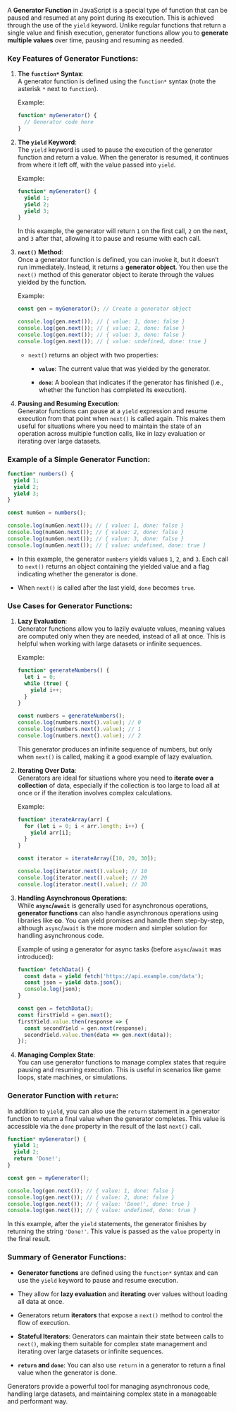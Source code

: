 A **Generator Function** in JavaScript is a special type of function that can be paused and resumed at any point during its execution. This is achieved through the use of the `yield` keyword. Unlike regular functions that return a single value and finish execution, generator functions allow you to **generate multiple values** over time, pausing and resuming as needed.

### Key Features of Generator Functions:

1. **The `function*` Syntax**:  
    A generator function is defined using the `function*` syntax (note the asterisk `*` next to `function`).
    
    Example:
    
    ```javascript
    function* myGenerator() {
      // Generator code here
    }
    ```
    
2. **The `yield` Keyword**:  
    The `yield` keyword is used to pause the execution of the generator function and return a value. When the generator is resumed, it continues from where it left off, with the value passed into `yield`.
    
    Example:
    
    ```javascript
    function* myGenerator() {
      yield 1;
      yield 2;
      yield 3;
    }
    ```
    
    In this example, the generator will return `1` on the first call, `2` on the next, and `3` after that, allowing it to pause and resume with each call.
    
3. **`next()` Method**:  
    Once a generator function is defined, you can invoke it, but it doesn’t run immediately. Instead, it returns a **generator object**. You then use the `next()` method of this generator object to iterate through the values yielded by the function.
    
    Example:
    
    ```javascript
    const gen = myGenerator(); // Create a generator object
    
    console.log(gen.next()); // { value: 1, done: false }
    console.log(gen.next()); // { value: 2, done: false }
    console.log(gen.next()); // { value: 3, done: false }
    console.log(gen.next()); // { value: undefined, done: true }
    ```
    
    - `next()` returns an object with two properties:
        
        - **`value`**: The current value that was yielded by the generator.
            
        - **`done`**: A boolean that indicates if the generator has finished (i.e., whether the function has completed its execution).
            
4. **Pausing and Resuming Execution**:  
    Generator functions can pause at a `yield` expression and resume execution from that point when `next()` is called again. This makes them useful for situations where you need to maintain the state of an operation across multiple function calls, like in lazy evaluation or iterating over large datasets.
    

### Example of a Simple Generator Function:

```javascript
function* numbers() {
  yield 1;
  yield 2;
  yield 3;
}

const numGen = numbers();

console.log(numGen.next()); // { value: 1, done: false }
console.log(numGen.next()); // { value: 2, done: false }
console.log(numGen.next()); // { value: 3, done: false }
console.log(numGen.next()); // { value: undefined, done: true }
```

- In this example, the generator `numbers` yields values `1`, `2`, and `3`. Each call to `next()` returns an object containing the yielded value and a flag indicating whether the generator is done.
    
- When `next()` is called after the last yield, `done` becomes `true`.
    

### Use Cases for Generator Functions:

1. **Lazy Evaluation**:  
    Generator functions allow you to lazily evaluate values, meaning values are computed only when they are needed, instead of all at once. This is helpful when working with large datasets or infinite sequences.
    
    Example:
    
    ```javascript
    function* generateNumbers() {
      let i = 0;
      while (true) {
        yield i++;
      }
    }
    
    const numbers = generateNumbers();
    console.log(numbers.next().value); // 0
    console.log(numbers.next().value); // 1
    console.log(numbers.next().value); // 2
    ```
    
    This generator produces an infinite sequence of numbers, but only when `next()` is called, making it a good example of lazy evaluation.
    
2. **Iterating Over Data**:  
    Generators are ideal for situations where you need to **iterate over a collection** of data, especially if the collection is too large to load all at once or if the iteration involves complex calculations.
    
    Example:
    
    ```javascript
    function* iterateArray(arr) {
      for (let i = 0; i < arr.length; i++) {
        yield arr[i];
      }
    }
    
    const iterator = iterateArray([10, 20, 30]);
    
    console.log(iterator.next().value); // 10
    console.log(iterator.next().value); // 20
    console.log(iterator.next().value); // 30
    ```
    
3. **Handling Asynchronous Operations**:  
    While **`async`/`await`** is generally used for asynchronous operations, **generator functions** can also handle asynchronous operations using libraries like **co**. You can yield promises and handle them step-by-step, although `async`/`await` is the more modern and simpler solution for handling asynchronous code.
    
    Example of using a generator for async tasks (before `async`/`await` was introduced):
    
    ```javascript
    function* fetchData() {
      const data = yield fetch('https://api.example.com/data');
      const json = yield data.json();
      console.log(json);
    }
    
    const gen = fetchData();
    const firstYield = gen.next();
    firstYield.value.then(response => {
      const secondYield = gen.next(response);
      secondYield.value.then(data => gen.next(data));
    });
    ```
    
4. **Managing Complex State**:  
    You can use generator functions to manage complex states that require pausing and resuming execution. This is useful in scenarios like game loops, state machines, or simulations.
    

### Generator Function with `return`:

In addition to `yield`, you can also use the `return` statement in a generator function to return a final value when the generator completes. This value is accessible via the `done` property in the result of the last `next()` call.

```javascript
function* myGenerator() {
  yield 1;
  yield 2;
  return 'Done!';
}

const gen = myGenerator();

console.log(gen.next()); // { value: 1, done: false }
console.log(gen.next()); // { value: 2, done: false }
console.log(gen.next()); // { value: 'Done!', done: true }
console.log(gen.next()); // { value: undefined, done: true }
```

In this example, after the `yield` statements, the generator finishes by returning the string `'Done!'`. This value is passed as the `value` property in the final result.

### Summary of Generator Functions:

- **Generator functions** are defined using the `function*` syntax and can use the `yield` keyword to pause and resume execution.
    
- They allow for **lazy evaluation** and **iterating** over values without loading all data at once.
    
- Generators return **iterators** that expose a `next()` method to control the flow of execution.
    
- **Stateful Iterators**: Generators can maintain their state between calls to `next()`, making them suitable for complex state management and iterating over large datasets or infinite sequences.
    
- **`return` and `done`**: You can also use `return` in a generator to return a final value when the generator is done.
    

Generators provide a powerful tool for managing asynchronous code, handling large datasets, and maintaining complex state in a manageable and performant way.